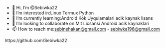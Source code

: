 - 👋 Hi, I’m @Sebiwka22
- 👀 I’m interested in:Linux Termux Python
- 🌱 I’m currently learning:Android Kök Uyqulamalari acik kaynak lisans
- 💞️ I’m looking to collaborate on:Mit Licsansi Android acik kaynaklari
- 📫 How to reach me:sebinehakan@gmail.com - sebiwka196@gmail.com

<!---
Sebiwka22/Sebiwka22 is a ✨ special ✨ repository because its `README.md` (this file) appears on your GitHub profile.
You can click the Preview link to take a look at your changes.
---> https://github.com/Sebiwka22
